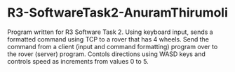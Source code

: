 # R3-SoftwareTask2-AnuramThirumoli
Program written for R3 Software Task 2. Using keyboard input, sends a formatted command using TCP to a rover that has 4 wheels. Send the command from a client (input and command formatting) program over to the rover (server) program. Contols directions using WASD keys and controls speed as increments from values 0 to 5.

